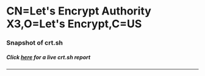 # CN=Let's Encrypt Authority X3,O=Let's Encrypt,C=US
### Snapshot of crt.sh
##### Click [here](https://crt.sh/?q=Serial_04AAF18B6FF5885C47105CF266F7A0C6AE42) for a live crt.sh report

---
